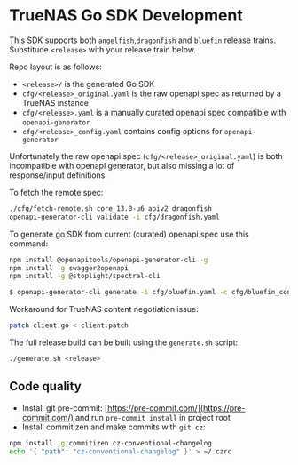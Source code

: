 # TrueNAS Go SDK Development

This SDK supports both `angelfish`,`dragonfish` and `bluefin` release trains. Substitude `<release>` with your release train below.

Repo layout is as follows:

* `<release>/` is the generated Go SDK
* `cfg/<release>_original.yaml` is the raw openapi spec as returned by a TrueNAS instance
* `cfg/<release>.yaml` is a manually curated openapi spec compatible with `openapi-generator`
* `cfg/<release>_config.yaml` contains config options for `openapi-generator`

Unfortunately the raw openapi spec (`cfg/<release>_original.yaml`) is both incompatible with openapi generator, but also missing a lot of response/input definitions.

To fetch the remote spec:

```bash
./cfg/fetch-remote.sh core_13.0-u6_apiv2 dragonfish
openapi-generator-cli validate -i cfg/dragonfish.yaml
```

To generate go SDK from current (curated) openapi spec use this command:
```bash
npm install @openapitools/openapi-generator-cli -g
npm install -g swagger2openapi
npm install -g @stoplight/spectral-cli
```

```bash
$ openapi-generator-cli generate -i cfg/bluefin.yaml -c cfg/bluefin_config.yaml -o ./truenas -g go --git-user-id dellathefella --git-repo-id truenas-go-sdk
```

Workaround for TrueNAS content negotiation issue:

```bash
patch client.go < client.patch
```

The full release build can be built using the `generate.sh` script:

```bash
./generate.sh <release>
```
## Code quality

* Install git pre-commit: [https://pre-commit.com/](https://pre-commit.com/) and run `pre-commit install` in project root
* Install commitizen and make commits with `git cz`:

```bash
npm install -g commitizen cz-conventional-changelog
echo '{ "path": "cz-conventional-changelog" }' > ~/.czrc
```